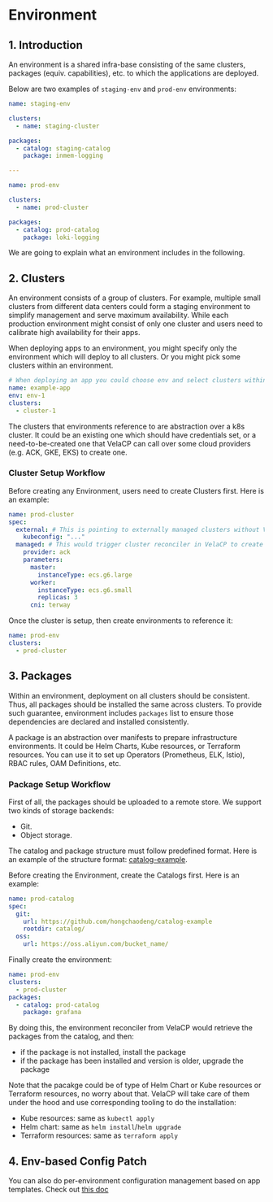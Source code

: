 # Environment

## 1. Introduction

An environment is a shared infra-base consisting of the same clusters, packages (equiv. capabilities), etc.
to which the applications are deployed.

Below are two examples of `staging-env` and `prod-env` environments:

```yaml
name: staging-env

clusters:
  - name: staging-cluster

packages:
  - catalog: staging-catalog
    package: inmem-logging

---

name: prod-env

clusters:
  - name: prod-cluster

packages:
  - catalog: prod-catalog
    package: loki-logging

```

We are going to explain what an environment includes in the following.

## 2. Clusters

An environment consists of a group of clusters. For example, multiple small clusters from different data centers could form a staging environment to simplify management and serve maximum availability. While each production environment might consist of only one cluster and users need to calibrate high availability for their apps.

When deploying apps to an environment, you might specify only the environment which will deploy to all clusters. Or you might pick some clusters within an environment.

```yaml
# When deploying an app you could choose env and select clusters within the env.
name: example-app
env: env-1
clusters:
  - cluster-1
```

The clusters that environments reference to are abstraction over a k8s cluster. It could be an existing one which should have credentials set, or a need-to-be-created one that VelaCP can call over some cloud providers (e.g. ACK, GKE, EKS) to create one.

### Cluster Setup Workflow

Before creating any Environment, users need to create Clusters first. Here is an example:

```yaml
name: prod-cluster
spec:
  external: # This is pointing to externally managed clusters without VelaCP reconciling
    kubeconfig: "..." 
  managed: # This would trigger cluster reconciler in VelaCP to create and manage a cluster
    provider: ack
    parameters:
      master:
        instanceType: ecs.g6.large
      worker:
        instanceType: ecs.g6.small
        replicas: 3
      cni: terway
```

Once the cluster is setup, then create environments to reference it:

```yaml
name: prod-env
clusters:
  - prod-cluster
```


## 3. Packages

Within an environment, deployment on all clusters should be consistent. Thus, all packages should be installed the same across clusters.
To provide such guarantee, environment includes `packages` list to ensure those dependencies are declared and installed consistently.

A package is an abstraction over manifests to prepare infrastructure environments. It could be Helm Charts, Kube resources, or Terraform resources. You can use it to set up Operators (Prometheus, ELK, Istio), RBAC rules, OAM Definitions, etc.

### Package Setup Workflow

First of all, the packages should be uploaded to a remote store. We support two kinds of storage backends:

- Git.
- Object storage.

The catalog and package structure must follow predefined format. Here is an example of the structure format: [catalog-example](https://github.com/hongchaodeng/catalog-example).

Before creating the Environment, create the Catalogs first. Here is an example:

```yaml
name: prod-catalog
spec:
  git:
    url: https://github.com/hongchaodeng/catalog-example
    rootdir: catalog/
  oss:
    url: https://oss.aliyun.com/bucket_name/
```

Finally create the environment:

```yaml
name: prod-env
clusters:
  - prod-cluster
packages:
  - catalog: prod-catalog
    package: grafana
```

By doing this, the environment reconciler from VelaCP would retrieve the packages from the catalog, and then:

- if the package is not installed, install the package
- if the package has been installed and version is older, upgrade the package

Note that the pacakge could be of type of Helm Chart or Kube resources or Terraform resources, no worry about that.
VelaCP will take care of them under the hood and use corresponding tooling to do the installation:

- Kube resources: same as `kubectl apply`
- Helm chart: same as `helm install`/`helm upgrade`
- Terraform resources: same as `terraform apply`

## 4. Env-based Config Patch

You can also do per-environment configuration management based on app templates.
Check out [this doc](env_based_patch.md)

